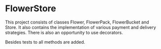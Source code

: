 # FlowerStore
This project consists of classes Flower, FlowerPack, FlowerBucket and Store. It also contains the implementation of various payment and delivery strategies. There is also an opportunity to use decorators.

Besides tests to all methods are added.
